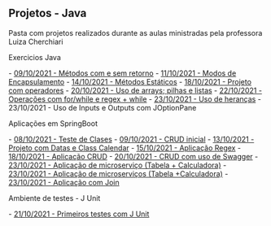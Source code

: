 ## Projetos - Java

<p> Pasta com projetos realizados durante as aulas ministradas pela professora Luiza Cherchiari</p>


   <p>Exercicios Java</p> 
      - <a href="./03 - Methods">09/10/2021 - Métodos com e sem retorno</a>
      - <a href="./04 - Encapsulamento -AcessosPrivadosEPublicos">11/10/2021 - Modos de Encapsulamento</a>
      - <a href="./06 - Methods_Statics">14/10/2021 - Métodos Estáticos</a>
      - <a href="./09 - Java_operadores">18/10/2021 - Projeto com operadores</a>
      - <a href="./10 - Op_Arrays">20/10/2021 - Uso de arrays; pilhas e listas</a>
      - <a href="./12 - Operation_For">22/10/2021 - Operações com for/while e regex + while</a>
      - <a href="./13 - Sobrescrita">23/10/2021 - Uso de heranças</a>
      - <a hgref="./14 - InputOutput">23/10/2021 - Uso de Inputs e Outputs com JOptionPane</a>

   <p>Aplicações em SpringBoot</p>
      - <a href="./02- AppClasses">08/10/2021 - Teste de Clases</a>
      - <a href="./02 - AppCrud">09/10/2021 - CRUD inicial</a>
      - <a href="./05 - App.Spring.Datas">13/10/2021 - Projeto com Datas e Class Calendar</a>
      - <a href="./07 - Aplicacao - Regex">15/10/2021 - Aplicação Regex</a>
      - <a href="./08 - Crud">18/10/2021 - Aplicação CRUD</a>
      - <a href="./10 - crud-service">20/10/2021 - CRUD com uso de Swagger</a>
      - <a href="./15-micro_tabela">23/10/2021 - Aplicação de microserviço (Tabela + Calculadora)</a>
      - <a href="./15-micro_calculadora">23/10/2021 - Aplicação de microserviços (Tabela +Calculadora)</a>
      - <a href="./16-join">23/10/2021 - Aplicação com Join</a>

 

   <p> Ambiente de testes - J Unit</p>
      - <a href ="./Project_JUnit">21/10/2021 - Primeiros testes com J Unit</a>





  

